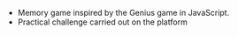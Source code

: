 - Memory game inspired by the Genius game in JavaScript.
- Practical challenge carried out on the platform 
